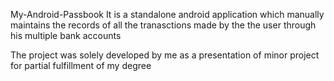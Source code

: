My-Android-Passbook
It is a standalone android application which manually maintains the records of all the tranasctions made by the the user through his multiple bank accounts

The project was solely developed by me as a presentation of minor project for partial fulfillment of my degree

